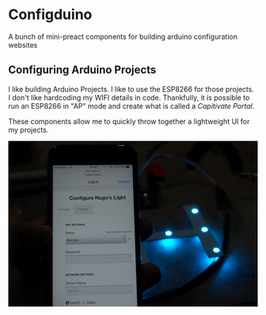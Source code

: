 # Configduino

A bunch of mini-preact components for building arduino configuration websites

## Configuring Arduino Projects

I like building Arduino Projects. I like to use the ESP8266 for those projects. I don't like hardcoding my WIFI details in code. Thankfully, it is possible to run an ESP8266 in "AP" mode and create what is called a _Capitivate Portal_.

These components allow me to quickly throw together a lightweight UI for my projects.

![The Captivate portal in action](https://github.com/madpilot/configduino/blob/master/docs/images/example.jpg)
